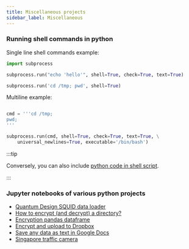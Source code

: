 ```yaml
---
title: Miscellaneous projects
sidebar_label: Miscellaneous
---
```


### Running shell commands in python

Single line shell commands example:
```python
import subprocess

subprocess.run("echo 'hello'", shell=True, check=True, text=True)

subprocess.run('cd /tmp; pwd', shell=True)
```

Multiline example:
```python

cmd = '''cd /tmp;
pwd;
'''

subprocess.run(cmd, shell=True, check=True, text=True, \
    universal_newlines=True, executable='/bin/bash')
```

:::tip

Conversely, you can also include [python code in shell script](
https://pranabdas.github.io/linux/shell-scripting#running-python-code-in-bash-script).

:::

### Jupyter notebooks of various python projects

- [Quantum Design SQUID data loader](
https://github.com/pranabdas/python-tutorial/blob/master/notebooks/Quantum-Design-SQIUD-data-loader.ipynb)
- [How to encrypt (and decrypt) a directory?](
https://github.com/pranabdas/python-tutorial/blob/master/notebooks/encrypt-decrypt-directory.ipynb)
- [Encryption pandas dataframe](
https://github.com/pranabdas/python-tutorial/blob/master/notebooks/dataframe-encryption.ipynb)
- [Encrypt and upload to Dropbox](
https://github.com/pranabdas/python-tutorial/blob/master/notebooks/encrypt-dropbox.ipynb)
- [Save any data as text in Google Docs](
https://github.com/pranabdas/python-tutorial/blob/master/notebooks/save-any-data-as-text-in-google-docs.ipynb)
- [Singapore traffic camera](
https://github.com/pranabdas/python-tutorial/blob/master/notebooks/singapore-traffic-camera.ipynb)
